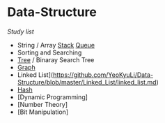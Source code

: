 # Data-Structure 

*Study list*
  * String / Array
    	[Stack](https://github.com/YeoKyuLi/Data-Structure/blob/master/String%20Array/stack.md)
    [Queue](https://github.com/YeoKyuLi/Data-Structure/blob/master/String%20Array/queue.md)
  * Sorting and Searching
  * [Tree](https://github.com/YeoKyuLi/Data-Structure/blob/master/Tree/tree.md) / Binaray Search Tree
  * [Graph](https://github.com/YeoKyuLi/Data-Structure/blob/master/Graph/graph.md)
  * Linked List](https://github.com/YeoKyuLi/Data-Structure/blob/master/Linked_List/linked_list.md)
  * [Hash](https://github.com/YeoKyuLi/Data-Structure/blob/master/Hash/hash.md)
  * [Dynamic Programming]
  * [Number Theory]
  * [Bit Manipulation]
